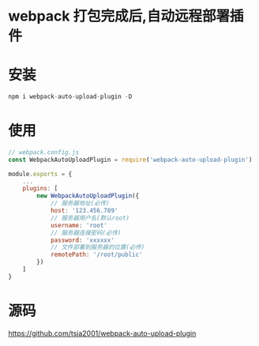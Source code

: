 # webpack 打包完成后,自动远程部署插件

# 安装
```js
npm i webpack-auto-upload-plugin -D
```

# 使用
```js
// webpack.config.js
const WebpackAutoUploadPlugin = require('webpack-auto-upload-plugin')

module.exports = {
	...
	plugins: [
		new WebpackAutoUploadPlugin({
			// 服务器地址(必传)
			host: '123.456.789'
			// 服务器用户名(默认root)
			username: 'root'
			// 服务器连接密码(必传)
			password: 'xxxxxx'
			// 文件部署到服务器的位置(必传)
			remotePath: '/root/public'
		})
	]
}
```

# 源码
https://github.com/tsja2001/webpack-auto-upload-plugin